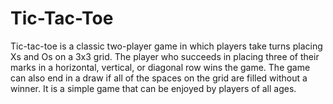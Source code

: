 # Tic-Tac-Toe

Tic-tac-toe is a classic two-player game in which players take turns placing Xs and Os on a 3x3 grid. The player who succeeds in placing three of their marks in a horizontal, vertical, or diagonal row wins the game. The game can also end in a draw if all of the spaces on the grid are filled without a winner. It is a simple game that can be enjoyed by players of all ages.
